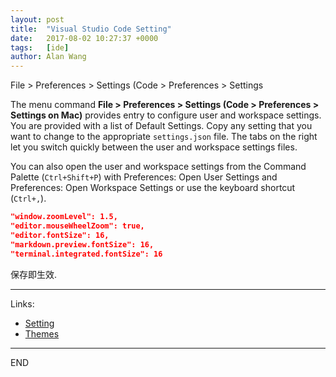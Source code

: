 ```yaml
---
layout: post
title:  "Visual Studio Code Setting"
date:   2017-08-02 10:27:37 +0000
tags:   [ide]
author: Alan Wang
---
```

File > Preferences > Settings (Code > Preferences > Settings

The menu command **File > Preferences > Settings (Code > Preferences > Settings on Mac)** provides entry to configure user and workspace settings. You are provided with a list of Default Settings. Copy any setting that you want to change to the appropriate `settings.json` file. The tabs on the right let you switch quickly between the user and workspace settings files.

You can also open the user and workspace settings from the Command Palette (`Ctrl+Shift+P`) with Preferences: Open User Settings and Preferences: Open Workspace Settings or use the keyboard shortcut (`Ctrl+,`).

```json
"window.zoomLevel": 1.5,
"editor.mouseWheelZoom": true,
"editor.fontSize": 16,
"markdown.preview.fontSize": 16,
"terminal.integrated.fontSize": 16
```
保存即生效.

--- 
Links:
- [Setting](https://code.visualstudio.com/docs/getstarted/settings)
- [Themes](https://code.visualstudio.com/docs/getstarted/themes)

---
END

